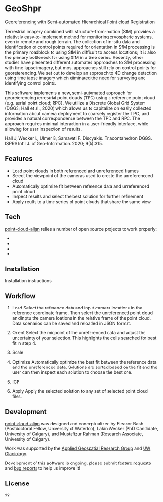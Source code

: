 # GeoShpr
Georeferencing with Semi-automated Hierarchical Point cloud Registration

Terrestrial imagery combined with structure-from-motion (SfM) provides a relatively easy-to-implement method for monitoring cryospheric systems, even in remote and rough terrain. The collection of in-situ data and identification of control points required for orientation in SfM processing is the primary roadblock to using SfM in difficult to access locations; it is also the primary bottleneck for using SfM in a time series. Recently, other studies have presented different automated approaches to SfM processing with time lapse imagery, but most approaches still rely on control points for georeferencing. We set out to develop an approach to 4D change detection using time lapse imagery which eliminated the need for surveying and identifying control points.

This software implements a new, semi-automated approach for georeferencing terrestrial point clouds (TPC) using a reference point cloud (e.g. aerial point cloud; RPC). We utilize a Discrete Global Grid System (DGGS; Hall et al., 2020) which allows us to capitalize on easily collected information about camera deployment to coarsely register the TPC, and provides a natural correspondence between the TPC and RPC. The approach requires minimal interaction in a user-friendly interface, while allowing for user inspection of results.

Hall J, Wecker L, Ulmer B, Samavati F. Disdyakis. Triacontahedron DGGS. ISPRS Int’l J. of Geo-Information. 2020; 9(5):315.

## Features

- Load point clouds in both referenced and unreferenced frames
- Select the viewpoint of the cameras used to create the unrefereneced cloud
- Automatically optimize fit between reference data and unreferenced point cloud
- Inspect results and select the best solution for further refinement
- Apply reults to a time series of point clouds that share the same view

## Tech

[point-cloud-align] relies a number of open source projects to work properly:

- 
- 
- 
- 

## Installation

Installation instructions

## Workflow

1. Load
Select the reference data and input camera locations in the reference coordinate frame. Then select the unreferenced point cloud an dinptu the camera loations in the relative frame of the point cloud. Data scenarios can be saved and reloaded in JSON format.

2. Orient
Select the midpoint of the unreferenced data and adjust the uncertainty of your selection. This highlights the cells searched for best fit in step 4.

3. Scale

4. Optimize
Automatically optimize the best fit between the reference data and the unreferenced data. Solutions are sorted based on the fit and the user can then inspect each solution to choose the best one.

5. ICP

6. Apply
Apply the selected solution to any set of selected point cloud files.

## Development

[point-cloud-align] was designed and conceptualized by Eleanor Bash (Postdoctoral Fellow, University of Waterloo), Lakin Wecker (PhD Candidate, University of Calgary), and Mustafizur Rahman (Research Associate, University of Calgary).

Work was supported by the [Applied Geospatial Research Group] and [UW Glaciology].

Development of this aoftware is ongoing, please submit [feature requests] and [bug reports] to help us improve it!

## License

??

   [point-cloud-align]: <https://github.com/ellie-b>
   [feature requests]: <https://github.com/ellie-b>
   [bug reports]: <https://github.com/ellie-b>
   [Applied Geospatial Research Group]: <https://www.appliedgrg.ca/>
   [UW Glaciology]: <https://uwglaciology.ca/>
